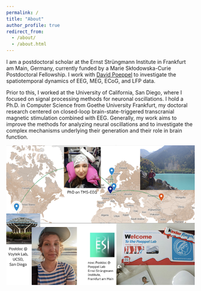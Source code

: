 ```yaml
---
permalink: /
title: "About"
author_profile: true
redirect_from: 
  - /about/
  - /about.html
---
```


I am a postdoctoral scholar at the Ernst Strüngmann Institute in Frankfurt am Main, Germany, currently funded by a Marie Skłodowska-Curie Postdoctoral Fellowship. I work with [David Poeppel](https://www.esi-frankfurt.de/research/poeppel-lab/) to investigate the spatiotemporal dynamics of EEG, MEG, ECoG, and LFP data. 

Prior to this, I worked at the University of California, San Diego, where I focused on signal processing methods for neuronal oscillations. I hold a Ph.D. in Computer Science from Goethe University Frankfurt, my doctoral research centered on closed-loop brain-state-triggered transcranial magnetic stimulation combined with EEG. Generally, my work aims to improve the methods for analyzing neural oscillations and to investigate the complex mechanisms underlying their generation and their role in brain function. 

![map](../images/about.png)